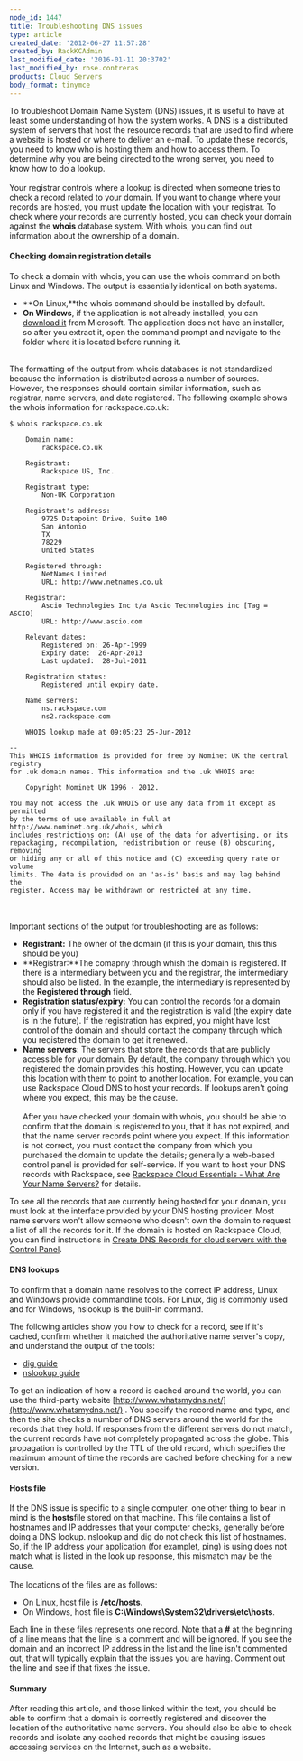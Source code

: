 ```yaml
---
node_id: 1447
title: Troubleshooting DNS issues
type: article
created_date: '2012-06-27 11:57:28'
created_by: RackKCAdmin
last_modified_date: '2016-01-11 20:3702'
last_modified_by: rose.contreras
products: Cloud Servers
body_format: tinymce
---
```


To troubleshoot Domain Name System (DNS) issues, it is useful to have at
least some understanding of how the system works. A DNS is a distributed
system of servers that host the resource records that are used to find
where a website is hosted or where to deliver an e-mail. To update these
records, you need to know who is hosting them and how to access them. To
determine why you are being directed to the wrong server, you need to
know how to do a lookup.\
 \
 Your registrar controls where a lookup is directed when someone tries
to check a record related to your domain. If you want to change where
your records are hosted, you must update the location with your
registrar. To check where your records are currently hosted, you can
check your domain against the **whois** database system. With whois, you
can find out information about the ownership of a domain.

#### Checking domain registration details

To check a domain with whois, you can use the whois command on both
Linux and Windows. The output is essentially identical on both systems.

-   **On Linux,**the whois command should be installed by default.
-   **On Windows**, if the application is not already installed, you can
    [download
    it](http://technet.microsoft.com/en-us/sysinternals/bb897435.aspx) from
    Microsoft. The application does not have an installer, so after you
    extract it, open the command prompt and navigate to the folder where
    it is located before running it.

\
 The formatting of the output from whois databases is not standardized
because the information is distributed across a number of sources.
However, the responses should contain similar information, such as
registrar, name servers, and date registered. The following example
shows the whois information for rackspace.co.uk:

    $ whois rackspace.co.uk

        Domain name:
            rackspace.co.uk

        Registrant:
            Rackspace US, Inc.

        Registrant type:
            Non-UK Corporation

        Registrant's address:
            9725 Datapoint Drive, Suite 100
            San Antonio
            TX
            78229
            United States

        Registered through:
            NetNames Limited
            URL: http://www.netnames.co.uk

        Registrar:
            Ascio Technologies Inc t/a Ascio Technologies inc [Tag = ASCIO]
            URL: http://www.ascio.com

        Relevant dates:
            Registered on: 26-Apr-1999
            Expiry date:  26-Apr-2013
            Last updated:  28-Jul-2011

        Registration status:
            Registered until expiry date.

        Name servers:
            ns.rackspace.com
            ns2.rackspace.com

        WHOIS lookup made at 09:05:23 25-Jun-2012

    -- 
    This WHOIS information is provided for free by Nominet UK the central registry
    for .uk domain names. This information and the .uk WHOIS are:

        Copyright Nominet UK 1996 - 2012.

    You may not access the .uk WHOIS or use any data from it except as permitted
    by the terms of use available in full at http://www.nominet.org.uk/whois, which
    includes restrictions on: (A) use of the data for advertising, or its
    repackaging, recompilation, redistribution or reuse (B) obscuring, removing
    or hiding any or all of this notice and (C) exceeding query rate or volume
    limits. The data is provided on an 'as-is' basis and may lag behind the
    register. Access may be withdrawn or restricted at any time. 

\
 \
 Important sections of the output for troubleshooting are as follows:

-   **Registrant:** The owner of the domain (if this is your domain,
    this this should be you)
-   **Registrar:**The comapny through whish the domain is registered. If
    there is a intermediary between you and the registrar, the
    imtermediary should also be listed. In the example, the intermediary
    is represented by the **Registered through** field.
-   **Registration status/expiry:** You can control the records for a
    domain only if you have registered it and the registration is valid
    (the expiry date is in the future). If the registration has expired,
    you might have lost control of the domain and should contact the
    company through which you registered the domain to get it renewed.
-   **Name servers**: The servers that store the records that are
    publicly accessible for your domain. By default, the company through
    which you registered the domain provides this hosting. However, you
    can update this location with them to point to another location. For
    example, you can use Rackspace Cloud DNS to host your records. If
    lookups aren't going where you expect, this may be the cause.\
     \
     After you have checked your domain with whois, you should be able
    to confirm that the domain is registered to you, that it has not
    expired, and that the name server records point where you expect. If
    this information is not correct, you must contact the company from
    which you purchased the domain to update the details; generally a
    web-based control panel is provided for self-service. If you want to
    host your DNS records with Rackspace, see [Rackspace Cloud
    Essentials - What Are Your Name
    Servers?](http://www.rackspace.com/knowledge_center/article/rackspace-cloud-essentials-what-are-your-name-servers)
    for details.

To see all the records that are currently being hosted for your domain,
you must look at the interface provided by your DNS hosting provider.
Most name servers won't allow someone who doesn't own the domain to
request a list of all the records for it. If the domain is hosted on
Rackspace Cloud, you can find instructions in [Create DNS Records for
cloud servers with the Control
Panel](http://www.rackspace.com/knowledge_center/article/creating-dns-records-for-cloud-servers-with-the-control-panel).

#### DNS lookups

To confirm that a domain name resolves to the correct IP address, Linux
and Windows provide commandline tools. For Linux, dig is commonly used
and for Windows, nslookup is the built-in command.

The following articles show you how to check for a record, see if it's
cached, confirm whether it matched the authoritative name server's copy,
and understand the output of the tools:

-   [dig
    guide](http://www.rackspace.com/knowledge_center/article/rackspace-cloud-essentials-using-dig-for-dns-verification-and-troubleshooting)
-   [nslookup
    guide](http://www.rackspace.com/knowledge_center/article/nslookup-checking-dns-records-on-windows)

To get an indication of how a record is cached around the world, you can
use the third-party website
[http://www.whatsmydns.net/](http://www.whatsmydns.net/) . You specify
the record name and type, and then the site checks a number of DNS
servers around the world for the records that they hold. If responses
from the different servers do not match, the current records have not
completely propagated across the globe. This propagation is controlled
by the TTL of the old record, which specifies the maximum amount of time
the records are cached before checking for a new version.

#### Hosts file

If the DNS issue is specific to a single computer, one other thing to
bear in mind is the **hosts**file stored on that machine. This file
contains a list of hostnames and IP addresses that your computer checks,
generally before doing a DNS lookup. nslookup and dig do not check this
list of hostnames. So, if the IP address your application (for examplet,
ping) is using does not match what is listed in the look up response,
this mismatch may be the cause.\
 \
 The locations of the files are as follows:

-   On Linux, host file is **/etc/hosts**.
-   On Windows, host file is
    **C:\\Windows\\System32\\drivers\\etc\\hosts**.

Each line in these files represents one record. Note that a **\#** at
the beginning of a line means that the line is a comment and will be
ignored. If you see the domain and an incorrect IP address in the list
and the line isn't commented out, that will typically explain that the
issues you are having. Comment out the line and see if that fixes the
issue.

#### Summary

After reading this article, and those linked within the text, you should
be able to confirm that a domain is correctly registered and discover
the location of the authoritative name servers. You should also be able
to check records and isolate any cached records that might be causing
issues accessing services on the Internet, such as a website.

